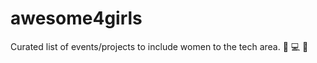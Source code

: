 # awesome4girls
Curated list of events/projects to include women to the tech area. :rose: :computer: :gift_heart:

